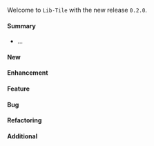 Welcome to `Lib-Tile` with the new release `0.2.0`.

#### Summary
* ...



#### New



#### Enhancement



#### Feature



#### Bug



#### Refactoring



#### Additional



[//]: # (Issues which will be integrated in this release)



[//]: # (Links)
